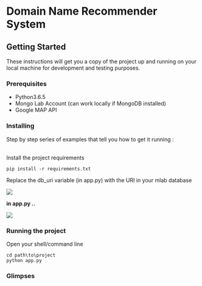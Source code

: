 <h1><strong>Domain Name Recommender System</h1></strong> 


## Getting Started

These instructions will get you a copy of the project up and running on your local machine for development and testing purposes. 

### Prerequisites
<ul>
  <li>Python3.6.5</li>
  <li>Mongo Lab Account (can work locally if MongoDB installed)</li> 
  <li>Google MAP API </li>
</ul>

### Installing

Step by step series of examples that tell you how to get it running :<br><br>

Install the project requirements
```
pip install -r requirements.txt
```
Replace the db_uri variable (in app.py) with the URI in your mlab database

<img src = "https://github.com/kunal768/Hackgrid-Submission-Team-Lanterns/blob/master/HackGrid19/public/mlab_setting.JPG"><br>
<p> <strong>in app.py .. </strong></p>
<img src = "https://github.com/kunal768/Hackgrid-Submission-Team-Lanterns/blob/master/HackGrid19/public/db_uri.JPG">

### Running the project

Open your shell/command line

```
cd path\to\project
python app.py
```
### Glimpses
